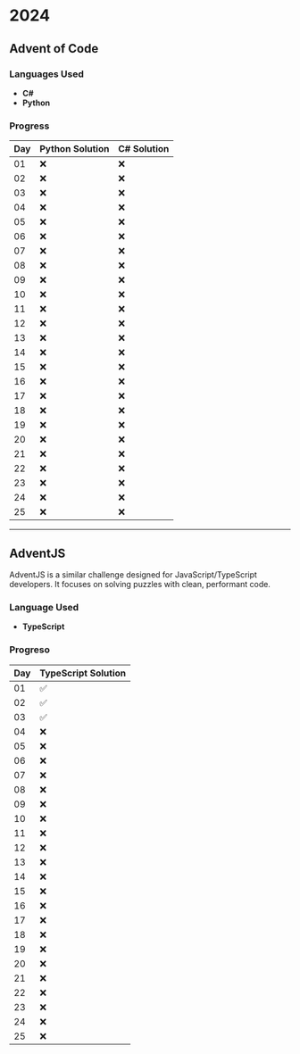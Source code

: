 # 2024

## Advent of Code

### Languages Used

- **C#**
- **Python**

### Progress

| Day | Python Solution | C# Solution |
| --- | --------------- | ----------- |
| 01  | ❌               | ❌           |
| 02  | ❌               | ❌           |
| 03  | ❌               | ❌           |
| 04  | ❌               | ❌           |
| 05  | ❌               | ❌           |
| 06  | ❌               | ❌           |
| 07  | ❌               | ❌           |
| 08  | ❌               | ❌           |
| 09  | ❌               | ❌           |
| 10  | ❌               | ❌           |
| 11  | ❌               | ❌           |
| 12  | ❌               | ❌           |
| 13  | ❌               | ❌           |
| 14  | ❌               | ❌           |
| 15  | ❌               | ❌           |
| 16  | ❌               | ❌           |
| 17  | ❌               | ❌           |
| 18  | ❌               | ❌           |
| 19  | ❌               | ❌           |
| 20  | ❌               | ❌           |
| 21  | ❌               | ❌           |
| 22  | ❌               | ❌           |
| 23  | ❌               | ❌           |
| 24  | ❌               | ❌           |
| 25  | ❌               | ❌           |

---

## AdventJS

AdventJS is a similar challenge designed for JavaScript/TypeScript developers. It focuses on solving puzzles with clean, performant code.

### Language Used

- **TypeScript**

### Progreso

| Day | TypeScript Solution |
| --- | ------------------- |
| 01  | ✅                   |
| 02  | ✅                   |
| 03  | ✅                   |
| 04  | ❌                   |
| 05  | ❌                   |
| 06  | ❌                   |
| 07  | ❌                   |
| 08  | ❌                   |
| 09  | ❌                   |
| 10  | ❌                   |
| 11  | ❌                   |
| 12  | ❌                   |
| 13  | ❌                   |
| 14  | ❌                   |
| 15  | ❌                   |
| 16  | ❌                   |
| 17  | ❌                   |
| 18  | ❌                   |
| 19  | ❌                   |
| 20  | ❌                   |
| 21  | ❌                   |
| 22  | ❌                   |
| 23  | ❌                   |
| 24  | ❌                   |
| 25  | ❌                   |